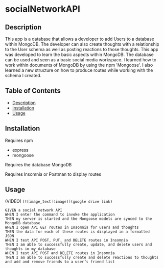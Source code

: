 # socialNetworkAPI

## Description

This app is a database that allows a developer to add Users to a database within MongoDB. The developer can also create thoughts with a relationship to the User schema as well as posting reactions to those thoughts. This app was developed to learn the basic aspects within MongoDB. The database can be used and seen as a basic social media workspace. I learned how to work within documents of MongoDB by using the npm 'Mongoose'. I also learned a new structure on how to produce routes while working with the schema I created.

## Table of Contents

- [Description](#description)
- [Installation](#installation)
- [Usage](#usage)

## Installation

Requires npm
* express
* mongoose

Requires the database MongoDB

Requires Insomnia or Postman to display routes

## Usage

(VIDEO)
`[![image_text](image)](google drive link)`

```
GIVEN a social network API
WHEN I enter the command to invoke the application
THEN my server is started and the Mongoose models are synced to the MongoDB database
WHEN I open API GET routes in Insomnia for users and thoughts
THEN the data for each of these routes is displayed in a formatted JSON
WHEN I test API POST, PUT, and DELETE routes in Insomnia
THEN I am able to successfully create, update, and delete users and thoughts in my database
WHEN I test API POST and DELETE routes in Insomnia
THEN I am able to successfully create and delete reactions to thoughts and add and remove friends to a user’s friend list
```
